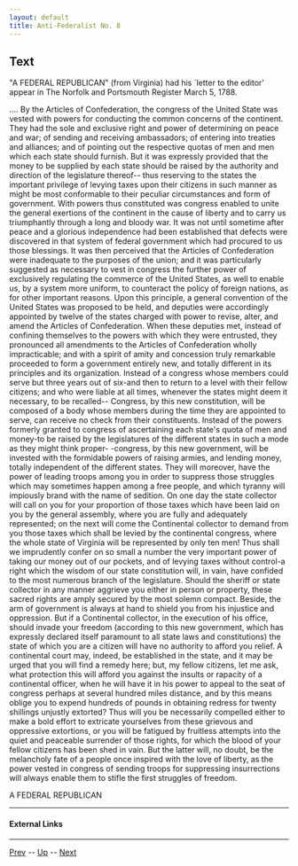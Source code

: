```yaml
---
layout: default
title: Anti-Federalist No. 8
---
```


## Text

"A FEDERAL REPUBLICAN" (from Virginia) had his `letter to the editor' appear in The Norfolk and Portsmouth Register March 5, 1788.

.... By the Articles of Confederation, the congress of the United State was vested with powers for conducting the common concerns of the continent. They had the sole and exclusive right and power of determining on peace and war; of sending and receiving ambassadors; of entering into treaties and alliances; and of pointing out the respective quotas of men and men which each state should furnish. But it was expressly provided that the money to be supplied by each state should be raised by the authority and direction of the legislature thereof-- thus reserving to the states the important privilege of levying taxes upon their citizens in such manner as might be most conformable to their peculiar circumstances and form of government. With powers thus constituted was congress enabled to unite the general exertions of the continent in the cause of liberty and to carry us triumphantly through a long and bloody war. It was not until sometime after peace and a glorious independence had been established that defects were discovered in that system of federal government which had procured to us those blessings. It was then perceived that the Articles of Confederation were inadequate to the purposes of the union; and it was particularly suggested as necessary to vest in congress the further power of exclusively regulating the commerce of the United States, as well to enable us, by a system more uniform, to counteract the policy of foreign nations, as for other important reasons. Upon this principle, a general convention of the United States was proposed to be held, and deputies were accordingly appointed by twelve of the states charged with power to revise, alter, and amend the Articles of Confederation. When these deputies met, instead of confining themselves to the powers with which they were entrusted, they pronounced all amendments to the Articles of Confederation wholly impracticable; and with a spirit of amity and concession truly remarkable proceeded to form a government entirely new, and totally different in its principles and its organization. Instead of a congress whose members could serve but three years out of six-and then to return to a level with their fellow citizens; and who were liable at all times, whenever the states might deem it necessary, to be recalled-- Congress, by this new constitution, will be composed of a body whose members during the time they are appointed to serve, can receive no check from their constituents. Instead of the powers formerly granted to congress of ascertaining each state's quota of men and money-to be raised by the legislatures of the different states in such a mode as they might think proper- -congress, by this new government, will be invested with the formidable powers of raising armies, and lending money, totally independent of the different states. They will moreover, have the power of leading troops among you in order to suppress those struggles which may sometimes happen among a free people, and which tyranny will impiously brand with the name of sedition. On one day the state collector will call on you for your proportion of those taxes which have been laid on you by the general assembly, where you are fully and adequately represented; on the next will come the Continental collector to demand from you those taxes which shall be levied by the continental congress, where the whole state of Virginia will be represented by only ten men! Thus shall we imprudently confer on so small a number the very important power of taking our money out of our pockets, and of levying taxes without control-a right which the wisdom of our state constitution will, in vain, have confided to the most numerous branch of the legislature. Should the sheriff or state collector in any manner aggrieve you either in person or property, these sacred rights are amply secured by the most solemn compact. Beside, the arm of government is always at hand to shield you from his injustice and oppression. But if a Continental collector, in the execution of his office, should invade your freedom (according to this new government, which has expressly declared itself paramount to all state laws and constitutions) the state of which you are a citizen will have no authority to afford you relief. A continental court may, indeed, be established in the state, and it may be urged that you will find a remedy here; but, my fellow citizens, let me ask, what protection this will afford you against the insults or rapacity of a continental officer, when he will have it in his power to appeal to the seat of congress perhaps at several hundred miles distance, and by this means oblige you to expend hundreds of pounds in obtaining redress for twenty shillings unjustly extorted? Thus will you be necessarily compelled either to make a bold effort to extricate yourselves from these grievous and oppressive extortions, or you will be fatigued by fruitless attempts into the quiet and peaceable surrender of those rights, for which the blood of your fellow citizens has been shed in vain. But the latter will, no doubt, be the melancholy fate of a people once inspired with the love of liberty, as the power vested in congress of sending troops for suppressing insurrections will always enable them to stifle the first struggles of freedom.

A FEDERAL REPUBLICAN

---
#### External Links

---

[Prev](7.md) -- [Up](README.md) -- [Next](9.md)
